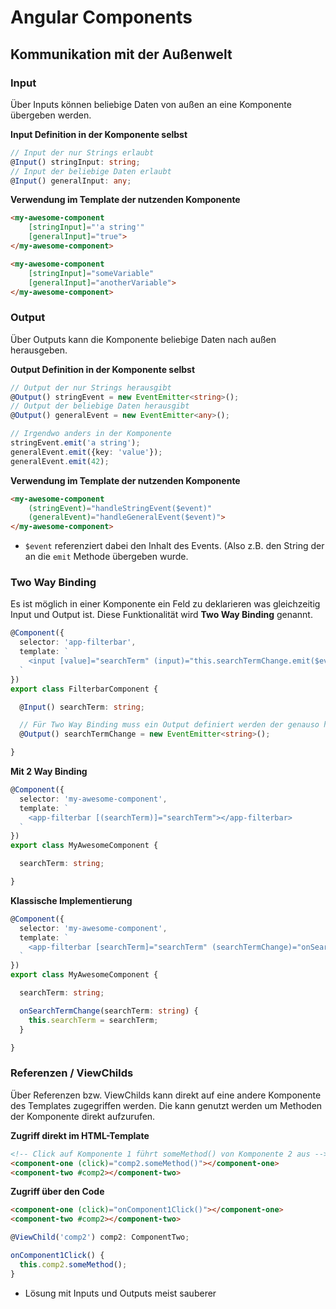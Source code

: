 # Angular Components

## Kommunikation mit der Außenwelt

### Input

Über Inputs können beliebige Daten von außen an eine Komponente übergeben werden.

**Input Definition in der Komponente selbst**
```typescript
// Input der nur Strings erlaubt
@Input() stringInput: string;
// Input der beliebige Daten erlaubt
@Input() generalInput: any;
```

**Verwendung im Template der nutzenden Komponente**
```html
<my-awesome-component 
    [stringInput]="'a string'"
    [generalInput]="true">
</my-awesome-component>

<my-awesome-component 
    [stringInput]="someVariable"
    [generalInput]="anotherVariable">
</my-awesome-component>
```

### Output

Über Outputs kann die Komponente beliebige Daten nach außen herausgeben.

**Output Definition in der Komponente selbst**
```typescript
// Output der nur Strings herausgibt
@Output() stringEvent = new EventEmitter<string>();
// Output der beliebige Daten herausgibt
@Output() generalEvent = new EventEmitter<any>();

// Irgendwo anders in der Komponente
stringEvent.emit('a string');
generalEvent.emit({key: 'value'});
generalEvent.emit(42);
```

**Verwendung im Template der nutzenden Komponente**
```html
<my-awesome-component 
    (stringEvent)="handleStringEvent($event)"
    (generalEvent)="handleGeneralEvent($event)">
</my-awesome-component>
```
* `$event` referenziert dabei den Inhalt des Events. (Also z.B. den String der an die `emit` Methode übergeben wurde.

### Two Way Binding

Es ist möglich in einer Komponente ein Feld zu deklarieren was gleichzeitig Input und Output ist. Diese Funktionalität wird **Two Way Binding** genannt. 

```typescript
@Component({
  selector: 'app-filterbar',
  template: `
    <input [value]="searchTerm" (input)="this.searchTermChange.emit($event.target.value)">
  `
})
export class FilterbarComponent {

  @Input() searchTerm: string;

  // Für Two Way Binding muss ein Output definiert werden der genauso heißt wie der Input +Change
  @Output() searchTermChange = new EventEmitter<string>();

}
```

**Mit 2 Way Binding**

```typescript
@Component({
  selector: 'my-awesome-component',
  template: `
    <app-filterbar [(searchTerm)]="searchTerm"></app-filterbar>
  `
})
export class MyAwesomeComponent {

  searchTerm: string;

}
```

**Klassische Implementierung**

```typescript
@Component({
  selector: 'my-awesome-component',
  template: `
    <app-filterbar [searchTerm]="searchTerm" (searchTermChange)="onSearchTermChange($event)"></app-filterbar>
  `
})
export class MyAwesomeComponent {

  searchTerm: string;

  onSearchTermChange(searchTerm: string) {
    this.searchTerm = searchTerm;
  }

}
```

### Referenzen / ViewChilds

Über Referenzen bzw. ViewChilds kann direkt auf eine andere Komponente des Templates zugegriffen werden. Die kann genutzt werden um Methoden der Komponente direkt aufzurufen. 

**Zugriff direkt im HTML-Template**
```html
<!-- Click auf Komponente 1 führt someMethod() von Komponente 2 aus -->
<component-one (click)="comp2.someMethod()"></component-one>
<component-two #comp2></component-two>
```

**Zugriff über den Code**
```html
<component-one (click)="onComponent1Click()"></component-one>
<component-two #comp2></component-two>
```

```typescript
@ViewChild('comp2') comp2: ComponentTwo;

onComponent1Click() {
  this.comp2.someMethod();
}
```
* Lösung mit Inputs und Outputs meist sauberer 


